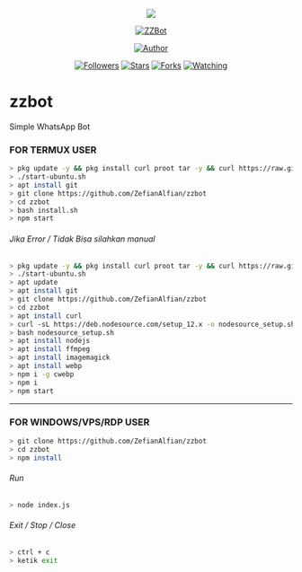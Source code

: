 <p align="center">
<img src="https://raw.githubusercontent.com/ZefianAlfian/zzbot/master/images.jpeg"/>
</p>
<p align="center">
<a href="#"><img title="ZZBot" src="https://img.shields.io/badge/Zefian%20Whatsapp%20Bot-green?colorA=%23ff0000&colorB=%23017e40&style=for-the-badge"></a>
</p>
<p align="center">
<a href="https://github.com/ZefianAlfian"><img title="Author" src="https://img.shields.io/badge/Author-ZefianAlfian-red.svg?style=for-the-badge&logo=github"></a>
</p>
<p align="center">
<a href="https://github.com/zefianalfian/followers"><img title="Followers" src="https://img.shields.io/github/followers/zefianalfian?color=blue&style=flat-square"></a>
<a href="https://github.com/ZefianAlfian/zzbot/stargazers/"><img title="Stars" src="https://img.shields.io/github/stars/zefianalfian/zzbot?color=red&style=flat-square"></a>
<a href="https://github.com/zefianalfian/zzbot/network/members"><img title="Forks" src="https://img.shields.io/github/forks/zefianalfian/zzbot?color=red&style=flat-square"></a>
<a href="https://github.com/zefianalfian/zzbot/watchers"><img title="Watching" src="https://img.shields.io/github/watchers/zefianalfian/zzbot?label=Watchers&color=blue&style=flat-square"></a>
</p>

# zzbot
Simple WhatsApp Bot

### FOR TERMUX USER
```bash
> pkg update -y && pkg install curl proot tar -y && curl https://raw.githubusercontent.com/AndronixApp/AndronixOrigin/master/Installer/Ubuntu/ubuntu-xfce.sh | bash
> ./start-ubuntu.sh
> apt install git
> git clone https://github.com/ZefianAlfian/zzbot
> cd zzbot
> bash install.sh
> npm start
```
###### Jika Error / Tidak Bisa silahkan manual
```bash
> pkg update -y && pkg install curl proot tar -y && curl https://raw.githubusercontent.com/AndronixApp/AndronixOrigin/master/Installer/Ubuntu/ubuntu-xfce.sh | bash
> ./start-ubuntu.sh
> apt update
> apt install git
> git clone https://github.com/ZefianAlfian/zzbot
> cd zzbot
> apt install curl
> curl -sL https://deb.nodesource.com/setup_12.x -o nodesource_setup.sh
> bash nodesource_setup.sh
> apt install nodejs
> apt install ffmpeg
> apt install imagemagick
> apt install webp
> npm i -g cwebp
> npm i
> npm start
```

---------

### FOR WINDOWS/VPS/RDP USER
```bash
> git clone https://github.com/ZefianAlfian/zzbot
> cd zzbot
> npm install
```
###### Run
```bash
> node index.js
```
###### Exit / Stop / Close
```bash
> ctrl + c
> ketik exit
```
